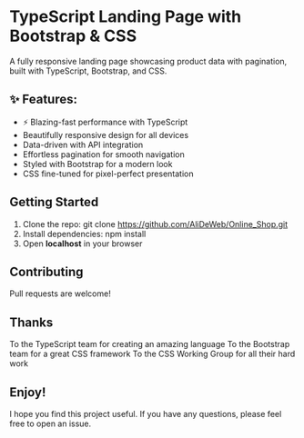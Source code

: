 # TypeScript Landing Page with Bootstrap & CSS

A fully responsive landing page showcasing product data with pagination, built with TypeScript, Bootstrap, and CSS.

## ✨ Features:

- ⚡️ Blazing-fast performance with TypeScript
- Beautifully responsive design for all devices
- Data-driven with API integration
- Effortless pagination for smooth navigation
- Styled with Bootstrap for a modern look
- CSS fine-tuned for pixel-perfect presentation

## Getting Started 

1. Clone the repo: git clone https://github.com/AliDeWeb/Online_Shop.git
2. Install dependencies: npm install
4. Open **localhost** in your browser

## Contributing

Pull requests are welcome!

## Thanks

To the TypeScript team for creating an amazing language
To the Bootstrap team for a great CSS framework
To the CSS Working Group for all their hard work

## Enjoy!

I hope you find this project useful. If you have any questions, please feel free to open an issue.
